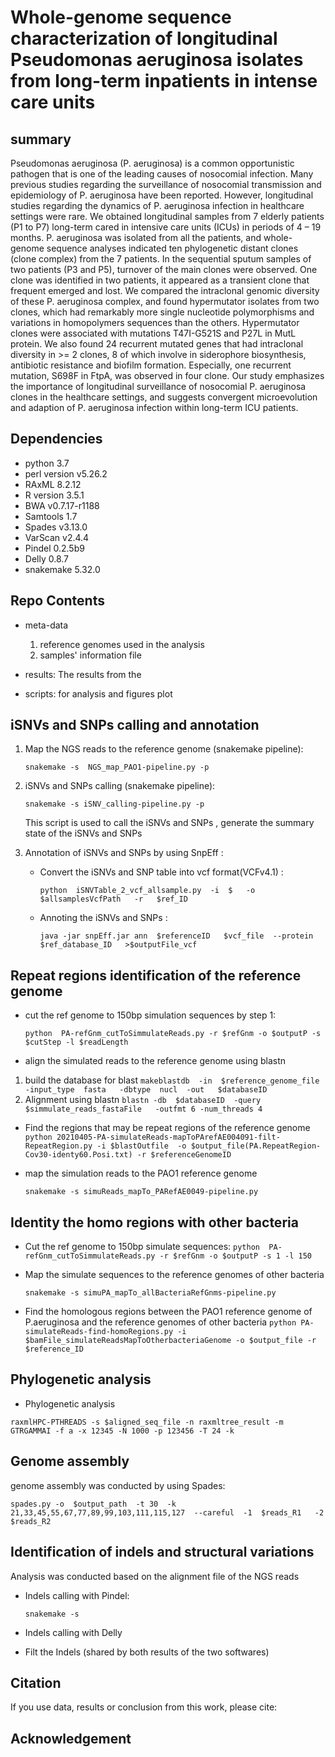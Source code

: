 # Whole-genome sequence characterization of longitudinal Pseudomonas aeruginosa isolates from long-term inpatients in intense care units


## summary

Pseudomonas aeruginosa (P. aeruginosa) is a common opportunistic pathogen that is one of the leading causes of nosocomial infection. Many previous studies regarding the surveillance of nosocomial transmission and epidemiology of P. aeruginosa have been reported. However, longitudinal studies regarding the dynamics of P. aeruginosa infection in healthcare settings were rare. We obtained longitudinal samples from 7 elderly patients (P1 to P7) long-term cared in intensive care units (ICUs) in periods of 4 – 19 months. P. aeruginosa was isolated from all the patients, and whole-genome sequence analyses indicated ten phylogenetic distant clones (clone complex) from the 7 patients. In the sequential sputum samples of two patients (P3 and P5), turnover of the main clones were observed. One clone was identified in two patients, it appeared as a transient clone that frequent emerged and lost. We compared the intraclonal genomic diversity of these P. aeruginosa complex, and found hypermutator isolates from two clones, which had remarkably more single nucleotide polymorphisms and variations in homopolymers sequences than the others. Hypermutator clones were associated with mutations T47I-G521S and P27L in MutL protein. We also found 24 recurrent mutated genes that had intraclonal diversity in >= 2 clones, 8 of which involve in siderophore biosynthesis, antibiotic resistance and biofilm formation. Especially, one recurrent mutation, S698F in FtpA, was observed in four clone. Our study emphasizes the importance of longitudinal surveillance of nosocomial P. aeruginosa clones in the healthcare settings, and suggests convergent microevolution and adaption of P. aeruginosa infection within long-term ICU patients.




## Dependencies

- python 3.7
- perl version v5.26.2
- RAxML 8.2.12
- R version 3.5.1
- BWA  v0.7.17-r1188
- Samtools 1.7
- Spades v3.13.0
- VarScan v2.4.4
- Pindel 0.2.5b9
- Delly 0.8.7
- snakemake 5.32.0

## Repo Contents

- meta-data 

  1. reference genomes used in the analysis
  2. samples' information file

- results:  The results from the 

- scripts: for analysis and figures plot

## iSNVs and SNPs calling and annotation

1. Map the NGS reads to the reference genome (snakemake pipeline):

   `snakemake -s  NGS_map_PAO1-pipeline.py -p `

2. iSNVs and SNPs calling (snakemake pipeline):

   `snakemake -s iSNV_calling-pipeline.py -p ` 
   
   This script is used to call the iSNVs and SNPs , generate the summary state of the iSNVs and SNPs
   
3. Annotation of iSNVs and SNPs  by using SnpEff :

   - Convert the iSNVs and SNP table into vcf format(VCFv4.1) : 
     
     `python  iSNVTable_2_vcf_allsample.py  -i  $   -o $allsamplesVcfPath   -r   $ref_ID `
     
   - Annoting the iSNVs and SNPs :
     
      `java -jar snpEff.jar ann  $referenceID   $vcf_file  --protein  $ref_database_ID   >$outputFile_vcf`

## Repeat regions identification of the reference genome

- cut the ref genome to 150bp simulation sequences by step 1:

  `python  PA-refGnm_cutToSimmulateReads.py -r $refGnm -o $outputP -s $cutStep -l $readLength `

- align the simulated reads to the reference genome using blastn
1. build the database for blast
`makeblastdb  -in  $reference_genome_file   -input_type  fasta   -dbtype  nucl  -out   $databaseID`
2. Alignment using blastn
`blastn -db  $databaseID  -query  $simmulate_reads_fastaFile   -outfmt 6 -num_threads 4`
- Find the regions that may be repeat regions of the reference genome
  `python 20210405-PA-simulateReads-mapToPArefAE004091-filt-RepeatRegion.py -i $blastOutfile  -o $output_file(PA.RepeatRegion-Cov30-identy60.Posi.txt) -r $referenceGenomeID `
  
- map the  simulation reads to the PAO1 reference genome 

  `snakemake -s simuReads_mapTo_PARefAE0049-pipeline.py`

## Identity the homo regions with other bacteria
- Cut the ref genome to 150bp simulate sequences:
  `python  PA-refGnm_cutToSimmulateReads.py -r $refGnm -o $outputP -s 1 -l 150 `
  
- Map the simulate sequences to the reference genomes of other bacteria

  `snakemake -s simuPA_mapTo_allBacteriaRefGnms-pipeline.py`

- Find the homologous regions between the PAO1 reference genome of P.aeruginosa  and the reference genomes of other bacteria
`python PA-simulateReads-find-homoRegions.py -i $bamFile_simulateReadsMapToOtherbacteriaGenome -o $output_file -r $reference_ID`


## Phylogenetic analysis

- Phylogenetic analysis

`raxmlHPC-PTHREADS -s $aligned_seq_file -n raxmltree_result -m GTRGAMMAI -f a -x 12345 -N 1000 -p 123456 -T 24 -k`


## Genome assembly

genome assembly was conducted by using Spades:

`spades.py -o  $output_path  -t 30  -k 21,33,45,55,67,77,89,99,103,111,115,127  --careful  -1  $reads_R1   -2   $reads_R2`



## Identification of indels and structural variations
Analysis was conducted based on the alignment file of the NGS reads

- Indels calling with Pindel:

  `snakemake -s `

- Indels calling with Delly
 

- Filt the Indels (shared by both results of the two softwares)



## Citation

If you use data, results or conclusion from this work, please cite:



## Acknowledgement




